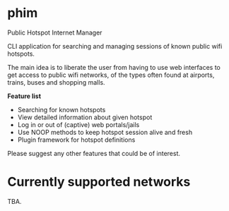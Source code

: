 phim
====

Public Hotspot Internet Manager

CLI application for searching and managing sessions of known public wifi hotspots. 

The main idea is to liberate the user from having to use web interfaces to get access to public wifi networks, of the types often found at airports, trains, buses and shopping malls.

**Feature list**

- Searching for known hotspots
- View detailed information about given hotspot
- Log in or out of (captive) web portals/jails
- Use NOOP methods to keep hotspot session alive and fresh
- Plugin framework for hotspot definitions

Please suggest any other features that could be of interest.

Currently supported networks
============================

TBA.
